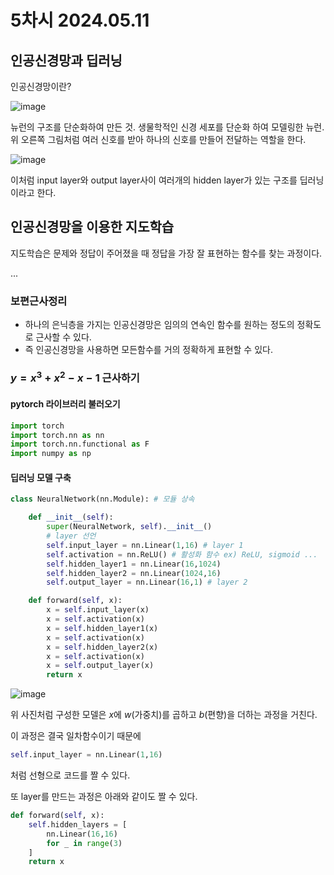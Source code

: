 # 5차시 2024.05.11

## 인공신경망과 딥러닝

인공신경망이란?

![image](https://github.com/nkmin0/2024_RL/assets/162765658/86d99603-fa69-4920-b1b0-ec27846a1055)

뉴런의 구조를 단순화하여 만든 것. 생물학적인 신경 세포를 단순화 하여 모델링한 뉴런. 위 오른쪽 그림처럼 여러 신호를 받아 하나의 신호를 만들어 전달하는 역할을 한다.

![image](https://github.com/nkmin0/2024_RL/assets/162765658/121bcfdf-86cf-412d-a2bb-7d2e5527aaed)

이처럼 input layer와 output layer사이 여러개의 hidden layer가 있는 구조를 딥러닝이라고 한다.

## 인공신경망을 이용한 지도학습

지도학습은 문제와 정답이 주어졌을 때 정답을 가장 잘 표현하는 함수를 찾는 과정이다. 

...

### 보편근사정리

- 하나의 은닉층을 가지는 인공신경망은 임의의 연속인 함수를 원하는 정도의 정확도로 근사할 수 있다.
- 즉 인공신경망을 사용하면 모든함수를 거의 정확하게 표현할 수 있다.


### $y=x^{3}+x^{2}-x-1$ 근사하기

#### pytorch 라이브러리 불러오기
```python
import torch
import torch.nn as nn
import torch.nn.functional as F
import numpy as np
```

#### 딥러닝 모델 구축

```python
class NeuralNetwork(nn.Module): # 모듈 상속

    def __init__(self):
        super(NeuralNetwork, self).__init__()
        # layer 선언
        self.input_layer = nn.Linear(1,16) # layer 1
        self.activation = nn.ReLU() # 활성화 함수 ex) ReLU, sigmoid ...
        self.hidden_layer1 = nn.Linear(16,1024) 
        self.hidden_layer2 = nn.Linear(1024,16)
        self.output_layer = nn.Linear(16,1) # layer 2

    def forward(self, x): 
        x = self.input_layer(x)
        x = self.activation(x)
        x = self.hidden_layer1(x)
        x = self.activation(x)
        x = self.hidden_layer2(x)
        x = self.activation(x)
        x = self.output_layer(x)
        return x        
```

![image](https://github.com/nkmin0/2024_RL/assets/162765658/8b04c86f-929f-41ad-abc5-79687d1e4569)

위 사진처럼 구성한 모델은 $x$에 $w$(가중치)를 곱하고 $b$(편향)을 더하는 과정을 거친다.

이 과정은 결국 일차함수이기 때문에 

```python
self.input_layer = nn.Linear(1,16)
```

처럼 선형으로 코드를 짤 수 있다.

또 layer를 만드는 과정은 아래와 같이도 짤 수 있다.

```python
def forward(self, x):
    self.hidden_layers = [
        nn.Linear(16,16)
        for _ in range(3)
    ]
    return x
```



